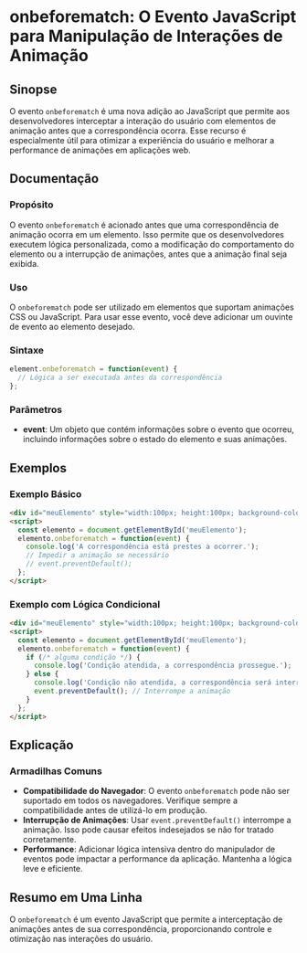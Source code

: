 <!--
Meta Description: # onbeforematch: O Evento JavaScript para Manipulação de Interações de Animação ## Sinopse O evento `onbeforematch` é uma nova adição ao JavaScript qu...
Meta Keywords: onbeforematch, que, evento, elemento, animação
-->

# onbeforematch: O Evento JavaScript para Manipulação de Interações de Animação

## Sinopse
O evento `onbeforematch` é uma nova adição ao JavaScript que permite aos desenvolvedores interceptar a interação do usuário com elementos de animação antes que a correspondência ocorra. Esse recurso é especialmente útil para otimizar a experiência do usuário e melhorar a performance de animações em aplicações web.

## Documentação
### Propósito
O evento `onbeforematch` é acionado antes que uma correspondência de animação ocorra em um elemento. Isso permite que os desenvolvedores executem lógica personalizada, como a modificação do comportamento do elemento ou a interrupção de animações, antes que a animação final seja exibida.

### Uso
O `onbeforematch` pode ser utilizado em elementos que suportam animações CSS ou JavaScript. Para usar esse evento, você deve adicionar um ouvinte de evento ao elemento desejado.

### Sintaxe
```javascript
element.onbeforematch = function(event) {
  // Lógica a ser executada antes da correspondência
};
```

### Parâmetros
- **event**: Um objeto que contém informações sobre o evento que ocorreu, incluindo informações sobre o estado do elemento e suas animações.

## Exemplos
### Exemplo Básico
```html
<div id="meuElemento" style="width:100px; height:100px; background-color:red;"></div>
<script>
  const elemento = document.getElementById('meuElemento');
  elemento.onbeforematch = function(event) {
    console.log('A correspondência está prestes a ocorrer.');
    // Impedir a animação se necessário
    // event.preventDefault();
  };
</script>
```

### Exemplo com Lógica Condicional
```html
<div id="meuElemento" style="width:100px; height:100px; background-color:blue;"></div>
<script>
  const elemento = document.getElementById('meuElemento');
  elemento.onbeforematch = function(event) {
    if (/* alguma condição */) {
      console.log('Condição atendida, a correspondência prossegue.');
    } else {
      console.log('Condição não atendida, a correspondência será interrompida.');
      event.preventDefault(); // Interrompe a animação
    }
  };
</script>
```

## Explicação
### Armadilhas Comuns
- **Compatibilidade do Navegador**: O evento `onbeforematch` pode não ser suportado em todos os navegadores. Verifique sempre a compatibilidade antes de utilizá-lo em produção.
- **Interrupção de Animações**: Usar `event.preventDefault()` interrompe a animação. Isso pode causar efeitos indesejados se não for tratado corretamente.
- **Performance**: Adicionar lógica intensiva dentro do manipulador de eventos pode impactar a performance da aplicação. Mantenha a lógica leve e eficiente.

## Resumo em Uma Linha
O `onbeforematch` é um evento JavaScript que permite a interceptação de animações antes de sua correspondência, proporcionando controle e otimização nas interações do usuário.